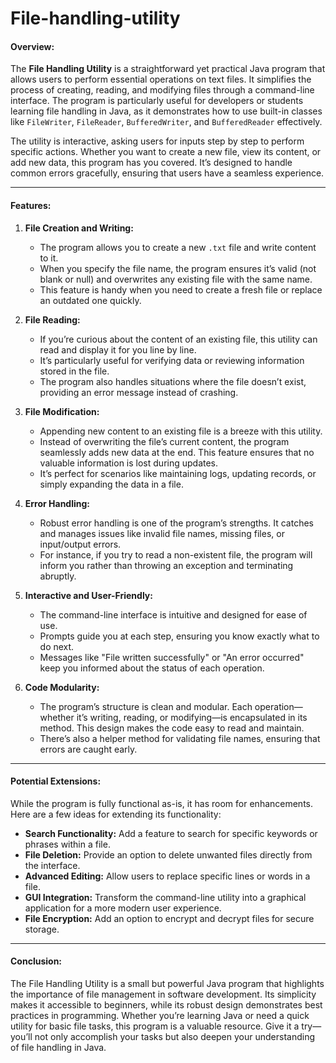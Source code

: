 # File-handling-utility



#### Overview:
The **File Handling Utility** is a straightforward yet practical Java program that allows users to perform essential operations on text files. It simplifies the process of creating, reading, and modifying files through a command-line interface. The program is particularly useful for developers or students learning file handling in Java, as it demonstrates how to use built-in classes like `FileWriter`, `FileReader`, `BufferedWriter`, and `BufferedReader` effectively.

The utility is interactive, asking users for inputs step by step to perform specific actions. Whether you want to create a new file, view its content, or add new data, this program has you covered. It’s designed to handle common errors gracefully, ensuring that users have a seamless experience. 

---

#### Features:

1. **File Creation and Writing:**
   - The program allows you to create a new `.txt` file and write content to it. 
   - When you specify the file name, the program ensures it’s valid (not blank or null) and overwrites any existing file with the same name. 
   - This feature is handy when you need to create a fresh file or replace an outdated one quickly.

2. **File Reading:**
   - If you’re curious about the content of an existing file, this utility can read and display it for you line by line.
   - It’s particularly useful for verifying data or reviewing information stored in the file.
   - The program also handles situations where the file doesn’t exist, providing an error message instead of crashing.

3. **File Modification:**
   - Appending new content to an existing file is a breeze with this utility.
   - Instead of overwriting the file’s current content, the program seamlessly adds new data at the end. This feature ensures that no valuable information is lost during updates.
   - It’s perfect for scenarios like maintaining logs, updating records, or simply expanding the data in a file.

4. **Error Handling:**
   - Robust error handling is one of the program’s strengths. It catches and manages issues like invalid file names, missing files, or input/output errors.
   - For instance, if you try to read a non-existent file, the program will inform you rather than throwing an exception and terminating abruptly.

5. **Interactive and User-Friendly:**
   - The command-line interface is intuitive and designed for ease of use. 
   - Prompts guide you at each step, ensuring you know exactly what to do next.
   - Messages like "File written successfully" or "An error occurred" keep you informed about the status of each operation.

6. **Code Modularity:**
   - The program’s structure is clean and modular. Each operation—whether it’s writing, reading, or modifying—is encapsulated in its method. This design makes the code easy to read and maintain.
   - There’s also a helper method for validating file names, ensuring that errors are caught early.

---

#### Potential Extensions:
While the program is fully functional as-is, it has room for enhancements. Here are a few ideas for extending its functionality:
- **Search Functionality:** Add a feature to search for specific keywords or phrases within a file.
- **File Deletion:** Provide an option to delete unwanted files directly from the interface.
- **Advanced Editing:** Allow users to replace specific lines or words in a file.
- **GUI Integration:** Transform the command-line utility into a graphical application for a more modern user experience.
- **File Encryption:** Add an option to encrypt and decrypt files for secure storage.

---

#### Conclusion:
The File Handling Utility is a small but powerful Java program that highlights the importance of file management in software development. Its simplicity makes it accessible to beginners, while its robust design demonstrates best practices in programming. Whether you’re learning Java or need a quick utility for basic file tasks, this program is a valuable resource. Give it a try—you’ll not only accomplish your tasks but also deepen your understanding of file handling in Java.
